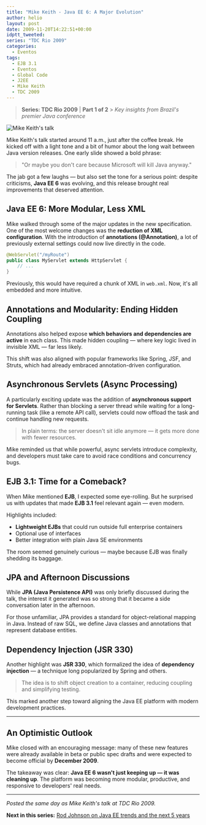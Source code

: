 ```yaml
---
title: "Mike Keith - Java EE 6: A Major Evolution"
author: helio
layout: post
date: 2009-11-20T14:22:51+00:00
idptt_tweeted:
series: "TDC Rio 2009"
categories:
  - Eventos
tags:
  - EJB 3.1
  - Eventos
  - Global Code
  - J2EE
  - Mike Keith
  - TDC 2009
---
```


> **Series: TDC Rio 2009** | **Part 1 of 2** > _Key insights from Brazil's premier Java conference_

![Mike Keith's talk](../../uploads/2009/11/dsc00699.jpg)

Mike Keith's talk started around 11 a.m., just after the coffee break. He kicked off with a light tone and a bit of humor about the long wait between Java version releases. One early slide showed a bold phrase:

> "Or maybe you don't care because Microsoft will kill Java anyway."

The jab got a few laughs — but also set the tone for a serious point: despite criticisms, **Java EE 6** was evolving, and this release brought real improvements that deserved attention.

## Java EE 6: More Modular, Less XML

Mike walked through some of the major updates in the new specification. One of the most welcome changes was the **reduction of XML configuration**. With the introduction of **annotations (@Annotation)**, a lot of previously external settings could now live directly in the code.

```java
@WebServlet("/myRoute")
public class MyServlet extends HttpServlet {
    // ...
}
```

Previously, this would have required a chunk of XML in `web.xml`. Now, it's all embedded and more intuitive.

## Annotations and Modularity: Ending Hidden Coupling

Annotations also helped expose **which behaviors and dependencies are active** in each class. This made hidden coupling — where key logic lived in invisible XML — far less likely.

This shift was also aligned with popular frameworks like Spring, JSF, and Struts, which had already embraced annotation-driven configuration.

## Asynchronous Servlets (Async Processing)

A particularly exciting update was the addition of **asynchronous support for Servlets**. Rather than blocking a server thread while waiting for a long-running task (like a remote API call), servlets could now offload the task and continue handling new requests.

> In plain terms: the server doesn't sit idle anymore — it gets more done with fewer resources.

Mike reminded us that while powerful, async servlets introduce complexity, and developers must take care to avoid race conditions and concurrency bugs.

## EJB 3.1: Time for a Comeback?

When Mike mentioned **EJB**, I expected some eye-rolling. But he surprised us with updates that made **EJB 3.1** feel relevant again — even modern.

Highlights included:

- **Lightweight EJBs** that could run outside full enterprise containers
- Optional use of interfaces
- Better integration with plain Java SE environments

The room seemed genuinely curious — maybe because EJB was finally shedding its baggage.

## JPA and Afternoon Discussions

While **JPA (Java Persistence API)** was only briefly discussed during the talk, the interest it generated was so strong that it became a side conversation later in the afternoon.

For those unfamiliar, JPA provides a standard for object-relational mapping in Java. Instead of raw SQL, we define Java classes and annotations that represent database entities.

## Dependency Injection (JSR 330)

Another highlight was **JSR 330**, which formalized the idea of **dependency injection** — a technique long popularized by Spring and others.

> The idea is to shift object creation to a container, reducing coupling and simplifying testing.

This marked another step toward aligning the Java EE platform with modern development practices.

---

## An Optimistic Outlook

Mike closed with an encouraging message: many of these new features were already available in beta or public spec drafts and were expected to become official by **December 2009**.

The takeaway was clear: **Java EE 6 wasn't just keeping up — it was cleaning up**. The platform was becoming more modular, productive, and responsive to developers' real needs.

---

_Posted the same day as Mike Keith's talk at TDC Rio 2009._

**Next in this series:** [Rod Johnson on Java EE trends and the next 5 years](/posts/2009-11-25-rod-johnson-tendencias-em-java-ee-como-serao-os-proximos-5-anos/)
